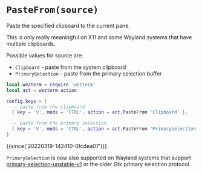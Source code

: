 # `PasteFrom(source)`

Paste the specified clipboard to the current pane.

This is only really meaningful on X11 and some Wayland systems that have multiple clipboards.

Possible values for source are:

* `Clipboard` - paste from the system clipboard
* `PrimarySelection` - paste from the primary selection buffer

```lua
local wezterm = require 'wezterm'
local act = wezterm.action

config.keys = {
  -- paste from the clipboard
  { key = 'V', mods = 'CTRL', action = act.PasteFrom 'Clipboard' },

  -- paste from the primary selection
  { key = 'V', mods = 'CTRL', action = act.PasteFrom 'PrimarySelection' },
}
```

{{since('20220319-142410-0fcdea07')}}

`PrimarySelection` is now also supported on Wayland systems that support [primary-selection-unstable-v1](https://wayland.app/protocols/primary-selection-unstable-v1) or the older Gtk primary selection protocol.
